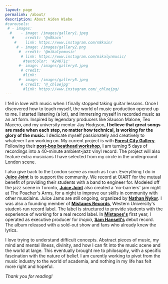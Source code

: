 ```yaml
---
layout: page
permalink: /about/
description: About Aiden Wiebe
#carousels:
 # - images:
  #    - image: /images/gallery1.jpeg
   #     credit: '@n8kain'
    #    link: https://www.instagram.com/n8kain/
     # - image: /images/gallery2.png
      #  credit: '@mikalynmusic'
       # link: https://www.instagram.com/mikalynmusic/
        #textColor: '#24071c'
      #- image: /images/gallery4.jpeg
       # credit: 
        #link: 
      #- image: /images/gallery5.jpeg
       # credit: '@_chloejpg'
        #link: https://www.instagram.com/_chloejpg/
---
```

I fell in love with music when I finally stopped taking guitar lessons.  Once I discovered how to teach myself, the world of music production opened up to me.  I started listening (a lot), and immersing myself in recorded music as an art form.  Inspired by legendary producers like Slauson Malone, Teo Macero, and my university mentor Jay Hodgson, **I believe that great songs are made when each step, no matter how technical, is working for the glory of the music.**  I dedicate myself passionately and creatively to whatever I am working on.  My current project is with **[Forest City Gallery](https://www.forestcitygallery.com/)**. Following their **[post-bop beathead workshop](https://www.forestcitygallery.com/post/fcg-s-postbop-beathead-jazz-workshop-sponsored-by-lbmx)**, I am turning 5 days of recordings into a 40-minute ambient-jazz vinyl record.  The project will also feature extra musicians I have selected from my circle in the underground London scene.  

I also give back to the London scene as much as I can.  Everything I do in **[Juice Joint](https://www.instagram.com/juicejointband/)** is to support the community.  We record at OIART for the mutual benefit of providing their students with a band to engineer for.  Modeled off the jazz scene in Toronto, **[Juice Joint](https://www.instagram.com/juicejointband/)** also created a 'no-barriers' jam night at The Poacher's Arms, for a night to improve our skills in community with other musciains.  Juice Jams are still ongoing, organized by **[Nathan Nykor](https://www.instagram.com/nathanjuicebox/)**.  I was also a founding member of **[Mistapes Records](https://www.instagram.com/mistapesrecords/)**, Western University's student-run record label.  The label is structured to provide students with the experience of working for a real record label.  In **[Mistapes's](https://www.instagram.com/mistapesrecords/)** first year, I operated as executive producer for *Inopia*, **[Sam Hansell's](https://www.instagram.com/ham_sansell/)** debut record.  The album released with a sold-out show and fans who already knew the lyrics.  

I love trying to understand difficult concepts.  Abstract pieces of music, my mind and mental illness, divinity, and how I can fit into the music scene and the world at large.  This eventually brought me to philosophy, with a specific fascination with the nature of belief.  I am curently working to pivot from the music industry to the world of academia, and nothing in my life has felt more right and hopeful.  

*Thank you for reading!*
